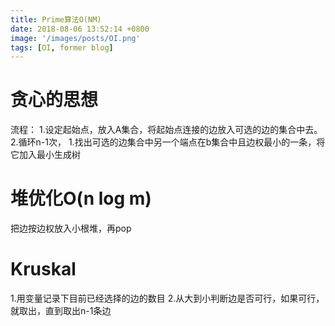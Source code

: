 ```yaml
---
title: Prime算法O(NM)
date: 2018-08-06 13:52:14 +0800
image: '/images/posts/OI.png'
tags: [OI, former blog]
---
```


# 贪心的思想
流程：
1.设定起始点，放入A集合，将起始点连接的边放入可选的边的集合中去。
2.循环n-1次，
    1.找出可选的边集合中另一个端点在b集合中且边权最小的一条，将它加入最小生成树
# 堆优化O(n log m)
把边按边权放入小根堆，再pop
# Kruskal 
1.用变量记录下目前已经选择的边的数目
2.从大到小判断边是否可行，如果可行，就取出，直到取出n-1条边